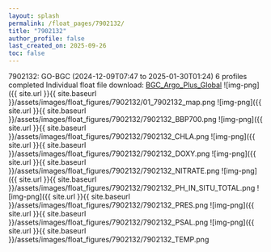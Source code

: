 ```yaml
---
layout: splash
permalink: /float_pages/7902132/
title: "7902132"
author_profile: false
last_created_on: 2025-09-26
toc: false
---
```

 
7902132: GO-BGC (2024-12-09T07:47 to 2025-01-30T01:24)
6 profiles completed
Individual float file download: [BGC_Argo_Plus_Global](https://ftp.soest.hawaii.edu/bgc_argo_plus/Individual_Floats/outliers_removed/7902132_Sprof_processed.nc)
![img-png]({{ site.url }}{{ site.baseurl }}/assets/images/float_figures/7902132/01_7902132_map.png
![img-png]({{ site.url }}{{ site.baseurl }}/assets/images/float_figures/7902132/7902132_BBP700.png
![img-png]({{ site.url }}{{ site.baseurl }}/assets/images/float_figures/7902132/7902132_CHLA.png
![img-png]({{ site.url }}{{ site.baseurl }}/assets/images/float_figures/7902132/7902132_DOXY.png
![img-png]({{ site.url }}{{ site.baseurl }}/assets/images/float_figures/7902132/7902132_NITRATE.png
![img-png]({{ site.url }}{{ site.baseurl }}/assets/images/float_figures/7902132/7902132_PH_IN_SITU_TOTAL.png
![img-png]({{ site.url }}{{ site.baseurl }}/assets/images/float_figures/7902132/7902132_PRES.png
![img-png]({{ site.url }}{{ site.baseurl }}/assets/images/float_figures/7902132/7902132_PSAL.png
![img-png]({{ site.url }}{{ site.baseurl }}/assets/images/float_figures/7902132/7902132_TEMP.png
